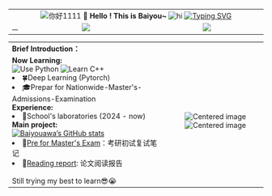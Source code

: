 
<div align = "center">
  <table>
    <!-- Header --> 
    <tr>
      <td colspan="3" align="center">
  <img src="https://media2.giphy.com/media/v1.Y2lkPTc5MGI3NjExeXR6dmlzcnd0djJzNXE3NWQzdmkwZTVoZnNjdDdwMmg1ZG9qdnRleiZlcD12MV9pbnRlcm5hbF9naWZfYnlfaWQmY3Q9Zw/bcKmIWkUMCjVm/giphy.webp" width="100" alt="你好1111" />
  <b>🥳 Hello ! This is Baiyou~</b>
  <img src="https://s1.4sai.com/src/img/gif/05/05199d960cdf46a58032300bc5b821c7.gif?e=1735488000&token=1srnZGLKZ0Aqlz6dk7yF4SkiYf4eP-YrEOdM1sob:761QqYl3lHVN-PvdRRx80ZvVM0s=" alt="hi" width="140"/>
  <a href="https://git.io/typing-svg"><img src="https://readme-typing-svg.herokuapp.com?font=DynaPuff&pause=1000&color=5CF7F0&center=true&vCenter=true&width=435&lines=A+undergraduate+from+Harbin+" alt="Typing SVG" /></a>
     </td>
    </tr>
    <!-- 进度条&访问量&QQ -->
    <tr>
      <td align = "left">
        <img src="https://raw.githubusercontent.com/Baiyouawa/Baiyouawa/main/assets/github-contribution-grid-snake.svg" alt="GitHub Snake" width = "2000" />
      </td>
      <td align="center" width="240px">
        <img src="https://access-counter.vercel.app/api/counter?name=yourname&theme=006&length=7" width = "400" />
      </td>
      <td align="center" width="210px">
        <img src="https://github.com/user-attachments/assets/41ed912d-6264-4e7f-854f-12144e13576b" height="150px" />
      </td>
    <tr>
      <table>
  <!-- First row -->
  <tr>
    <td colspan="2" align="left"><b>Brief Introduction：</b></td>
  </tr>
  <!-- Second row -->
  <tr>
    <td colspan="2" align="left">
      <b>Now Learning:</b><br>
      <img src="https://img.shields.io/badge/Use-Python-0076ab?style=flat&logo=Python&logoColor=ffffff" alt="Use Python" />
      <img src="https://img.shields.io/badge/Learn-C++-blueviolet?style=flat&logo=Visual%20Studio%20Code&logoColor=ffffff" alt="Learn C++" /><br>
      <li>🍀<a target="_blank">Deep Learning (Pytorch)</a></li>
      <li>🎓<a target="_blank">Prepar for Nationwide-Master's-Admissions-Examination</a></li>
      <b>Experience:</b><br>
      <li>📘<a target="_blank">School's laboratories (2024 - now)</a></li>
      <b>Main project:</b><br>
      <a href="https://github.com/anuraghazra/github-readme-stats">
        <img src="https://github-readme-stats.vercel.app/api?username=Baiyouawa" alt="Baiyouawa’s GitHub stats" />
      </a>
      <br>
      <li>🎉<a target="_blank" href="https://github.com/Baiyouawa/Nationwide-Master-s-Program-Unified-Admissions-Examination">Pre for Master's Exam</a>：考研初试复试笔记</li>
      <li>📑<a target="_blank" href="https://github.com/Baiyouawa/Transformer-Reading-Reports">Reading report</a>: 论文阅读报告</li>
      <br>Still trying my best to learn😎😭
    </td>
    <!-- Right-hand column (centered content) -->
    <td align="center">
      <!-- Add any content you want centered here, e.g., images, charts, etc. -->
      <img src="https://github.com/user-attachments/assets/621c866e-024f-435c-b1c3-a388ce5438ed" alt="Centered image" height="200px"width = "300px" />
      <img src="https://github.com/user-attachments/assets/9d2b00c3-2eb5-46f5-a96b-eca8bc252e77" alt="Centered image" height="200px"width = "300px" />
    </td>
  </tr>
</table>
</div>

    

